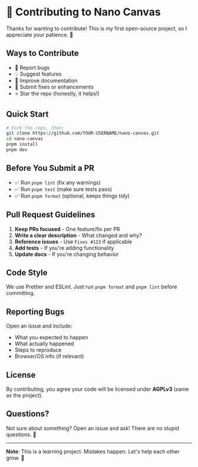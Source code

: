# 🚀 Contributing to Nano Canvas

Thanks for wanting to contribute! This is my first open-source project, so I appreciate your patience. 💙

## Ways to Contribute

- 🐛 Report bugs
- 💡 Suggest features
- 📖 Improve documentation
- 🔧 Submit fixes or enhancements
- ⭐ Star the repo (honestly, it helps!)

## Quick Start

```bash
# Fork the repo, then:
git clone https://github.com/YOUR-USERNAME/nano-canvas.git
cd nano-canvas
pnpm install
pnpm dev
```

## Before You Submit a PR

- ✅ Run `pnpm lint` (fix any warnings)
- ✅ Run `pnpm test` (make sure tests pass)
- ✅ Run `pnpm format` (optional, keeps things tidy)

## Pull Request Guidelines

1. **Keep PRs focused** - One feature/fix per PR
2. **Write a clear description** - What changed and why?
3. **Reference issues** - Use `Fixes #123` if applicable
4. **Add tests** - If you're adding functionality
5. **Update docs** - If you're changing behavior

## Code Style

We use Prettier and ESLint. Just run `pnpm format` and `pnpm lint` before committing.

## Reporting Bugs

Open an issue and include:
- What you expected to happen
- What actually happened
- Steps to reproduce
- Browser/OS info (if relevant)

## License

By contributing, you agree your code will be licensed under **AGPLv3** (same as the project).

## Questions?

Not sure about something? Open an issue and ask! There are no stupid questions. 🙂

---

**Note**: This is a learning project. Mistakes happen. Let's help each other grow. 🌱
